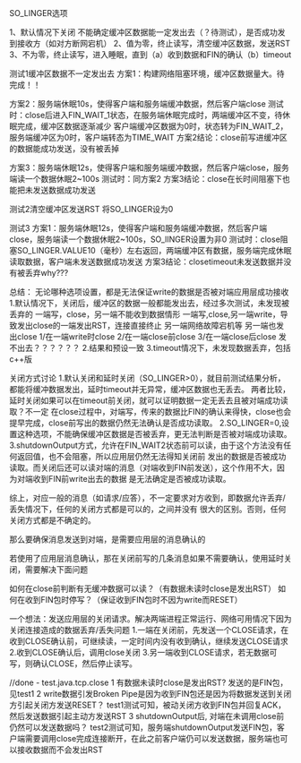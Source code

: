 SO_LINGER选项

1、默认情况下关闭
不能确定缓冲区数据能一定发出去（？待测试），是否成功发到接收方（如对方断网宕机）
2、值为零，终止读写，清空缓冲区数据，发送RST
3、不为零，终止读写，进入睡眠，直到（a）收到数据和FIN的确认（b）timeout

测试1缓冲区数据不一定发出去
方案1：构建网络阻塞环境，缓冲区数据量大。待完成！！

方案2：服务端休眠10s，使得客户端和服务端缓冲数据，然后客户端close
测试时：close后进入FIN_WAIT_1状态，在服务端休眠完成时，两端缓冲区不变，待休眠完成，缓冲区数据逐渐减少
客户端缓冲区数据为0时，状态转为FIN_WAIT_2，服务端缓冲区为0时，客户端转态为TIME_WAIT
方案2结论：close前写进缓冲区的数据能成功发送，没有被丢掉

方案3：服务端休眠12s，使得客户端和服务端缓冲数据，然后客户端close，服务端读一个数据休眠2~100s
测试时：同方案2
方案3结论：close在长时间阻塞下也能把未发送数据成功发送

测试2清空缓冲区发送RST
将SO_LINGER设为0

测试3
方案1：服务端休眠12s，使得客户端和服务端缓冲数据，然后客户端close，服务端读一个数据休眠2~100s，SO_lINGER设置为非0
测试时：close阻塞SO_LINGER.VALUE10（毫秒）左右返回，两端缓冲区有数据，服务端完成休眠读取数据，客户端未发送数据成功发送
方案3结论：closetimeout未发送数据并没有被丢弃why???

总结：
无论哪种选项设置，都是无法保证write的数据是否被对端应用层成功接收
1.默认情况下，关闭后，缓冲区的数据一般都能发出去，经过多次测试，未发现被丢弃的
一端写，close，另一端不能收到数据情形
一端写,close,另一端write，导致发出close的一端发出RST，连接直接终止
另一端网络故障宕机等
另一端也发出close 1/在一端write时close 2/在一端close前close 3/在一端close后close
发不出去？？？？？？
2.结果和预设一致
3.timeout情况下，未发现数据丢弃，包括c++版

关闭方式讨论
1.默认关闭和延时关闭（SO_LINGER>0），就目前测试结果分析，都能将缓冲数据发出，延时timeout并无异常，缓冲区数据也无丢去。
两者比较，延时关闭如果可以在timeout前关闭，就可以证明数据一定无丢去且被对端成功读取？不一定
在close过程中，对端写，传来的数据比FIN的确认来得快，close也会提早完成，close前写出的数据仍然无法确认是否成功读取。
2.SO_LINGER=0,设置这种选项，不能确保缓冲区数据是否被丢弃，更无法判断是否被对端成功读取。
3.shutdownOutput方式，允许在FIN_WAIT2状态前可以读，由于这个方法没有任何返回值，也不会阻塞，所以应用层仍然无法得知关闭前
发出的数据是否被成功读取。而关闭后还可以读对端的消息（对端收到FIN前发送），这个作用不大，因为对端收到FIN前write出去的数据
是无法确定是否被成功读取。

综上，对应一般的消息（如请求/应答），不一定要求对方收到，即数据允许丢弃/丢失情况下，任何的关闭方式都是可以的，之间并没有
很大的区别。否则，任何关闭方式都是不确定的。

那么要确保消息发送到对端，是需要应用层的消息确认的

若使用了应用层消息确认，那在关闭前写的几条消息如果不需要确认，使用延时关闭，需要解决下面问题

如何在close前判断有无缓冲数据可以读？（有数据未读时close是发出RST）
如何在收到FIN包时停写？（保证收到FIN包时不因为write而RESET）

一个想法：发送应用层的关闭请求。解决两端进程正常运行、网络可用情况下因为关闭连接造成的数据丢弃/丢失问题
1.一端在关闭前，先发送一个CLOSE请求，在收到CLOSE确认前，可继续读，一定时间内没有收到确认，继续发送CLOSE请求
2.收到CLOSE确认后，调用close关闭
3.另一端收到CLOSE请求，若无数据可写，则确认CLOSE，然后停止读写。

//done - test.java.tcp.close
1 有数据未读时close是发出RST?
    发送的是FIN包，见test1
2 write数据引发Broken Pipe是因为收到FIN包还是因为将数据发送到关闭方引起关闭方发送RESET？
    test1测试可知，被动关闭方收到FIN包并回复ACK，然后发送数据引起主动方发送RST
3 shutdownOutput后, 对端在未调用close前仍然可以发送数据吗？
    test2测试可知，服务端shutdownOutput发送FIN包，客户端需要调用close完成连接断开，在此之前客户端仍可以发送数据，服务端也可以接收数据而不会发出RST